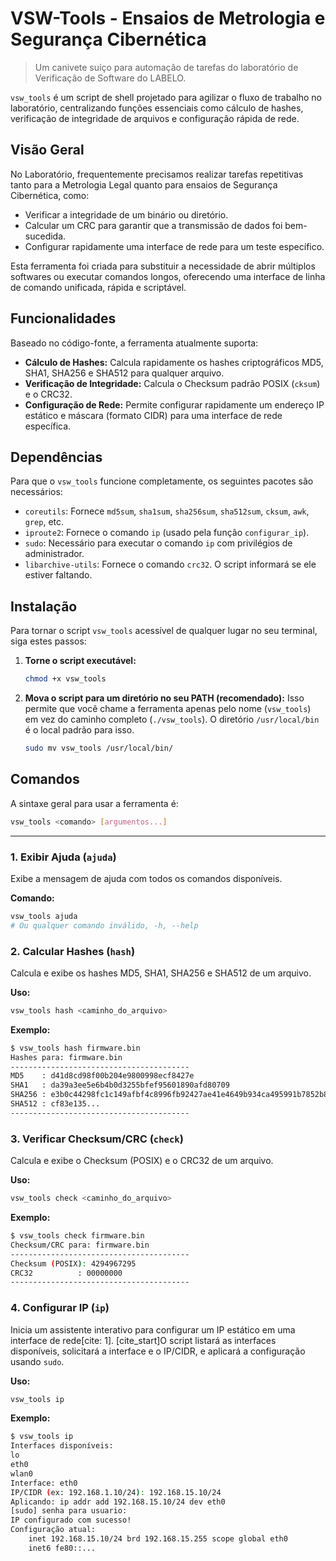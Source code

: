 # VSW-Tools - Ensaios de Metrologia e Segurança Cibernética
> Um canivete suíço para automação de tarefas do laboratório de Verificação de Software do LABELO.

`vsw_tools` é um script de shell projetado para agilizar o fluxo de trabalho no laboratório, centralizando funções essenciais como cálculo de hashes, verificação de integridade de arquivos e configuração rápida de rede.

## Visão Geral
No Laboratório, frequentemente precisamos realizar tarefas repetitivas tanto para a Metrologia Legal quanto para ensaios de Segurança Cibernética, como:
- Verificar a integridade de um binário ou diretório.
- Calcular um CRC para garantir que a transmissão de dados foi bem-sucedida.
- Configurar rapidamente uma interface de rede para um teste específico.

Esta ferramenta foi criada para substituir a necessidade de abrir múltiplos softwares ou executar comandos longos, oferecendo uma interface de linha de comando unificada, rápida e scriptável.

## Funcionalidades
Baseado no código-fonte, a ferramenta atualmente suporta:

- **Cálculo de Hashes:** Calcula rapidamente os hashes criptográficos MD5, SHA1, SHA256 e SHA512 para qualquer arquivo.
- **Verificação de Integridade:** Calcula o Checksum padrão POSIX (`cksum`) e o CRC32.
- **Configuração de Rede:** Permite configurar rapidamente um endereço IP estático e máscara (formato CIDR) para uma interface de rede específica.

## Dependências
Para que o `vsw_tools` funcione completamente, os seguintes pacotes são necessários:

- `coreutils`: Fornece `md5sum`, `sha1sum`, `sha256sum`, `sha512sum`, `cksum`, `awk`, `grep`, etc.
- `iproute2`: Fornece o comando `ip` (usado pela função `configurar_ip`).
- `sudo`: Necessário para executar o comando `ip` com privilégios de administrador.
- `libarchive-utils`: Fornece o comando `crc32`. O script informará se ele estiver faltando.

## Instalação
Para tornar o script `vsw_tools` acessível de qualquer lugar no seu terminal, siga estes passos:

1.  **Torne o script executável:**
    ```bash
    chmod +x vsw_tools
    ```

2.  **Mova o script para um diretório no seu PATH (recomendado):**
    Isso permite que você chame a ferramenta apenas pelo nome (`vsw_tools`) em vez do caminho completo (`./vsw_tools`). O diretório `/usr/local/bin` é o local padrão para isso.
    ```bash
    sudo mv vsw_tools /usr/local/bin/
    ```

## Comandos
A sintaxe geral para usar a ferramenta é:

```bash
vsw_tools <comando> [argumentos...]
````

-----

### 1\. Exibir Ajuda (`ajuda`)

Exibe a mensagem de ajuda com todos os comandos disponíveis.

**Comando:**

```bash
vsw_tools ajuda
# Ou qualquer comando inválido, -h, --help
```

### 2\. Calcular Hashes (`hash`)

Calcula e exibe os hashes MD5, SHA1, SHA256 e SHA512 de um arquivo.

**Uso:**

```bash
vsw_tools hash <caminho_do_arquivo>
```

**Exemplo:**

```bash
$ vsw_tools hash firmware.bin
Hashes para: firmware.bin
----------------------------------------
MD5    : d41d8cd98f00b204e9800998ecf8427e
SHA1   : da39a3ee5e6b4b0d3255bfef95601890afd80709
SHA256 : e3b0c44298fc1c149afbf4c8996fb92427ae41e4649b934ca495991b7852b855
SHA512 : cf83e135...
----------------------------------------
```

### 3\. Verificar Checksum/CRC (`check`)

Calcula e exibe o Checksum (POSIX) e o CRC32 de um arquivo.

**Uso:**

```bash
vsw_tools check <caminho_do_arquivo>
```

**Exemplo:**

```bash
$ vsw_tools check firmware.bin
Checksum/CRC para: firmware.bin
----------------------------------------
Checksum (POSIX): 4294967295
CRC32          : 00000000
----------------------------------------
```

### 4\. Configurar IP (`ip`)

Inicia um assistente interativo para configurar um IP estático em uma interface de rede[cite: 1]. [cite\_start]O script listará as interfaces disponíveis, solicitará a interface e o IP/CIDR, e aplicará a configuração usando `sudo`.

**Uso:**

```bash
vsw_tools ip
```

**Exemplo:**

```bash
$ vsw_tools ip
Interfaces disponíveis:
lo
eth0
wlan0
Interface: eth0
IP/CIDR (ex: 192.168.1.10/24): 192.168.15.10/24
Aplicando: ip addr add 192.168.15.10/24 dev eth0
[sudo] senha para usuario:
IP configurado com sucesso!
Configuração atual:
    inet 192.168.15.10/24 brd 192.168.15.255 scope global eth0
    inet6 fe80::...
```

```
```
